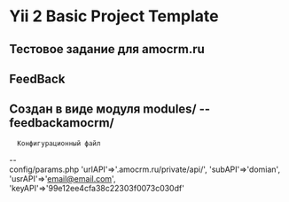 Yii 2 Basic Project Template
============================

Тестовое задание для amocrm.ru
-------------------


FeedBack
------------
Создан в виде модуля
      modules/
      --feedbackamocrm/
--      
      Конфигурационный файл
--      
      config/params.php
    'urlAPI'=>'.amocrm.ru/private/api/', 
    'subAPI'=>'domian',
    'usrAPI'=>'email@email.com',
    'keyAPI'=>'99e12ee4cfa38c22303f0073c030df'
